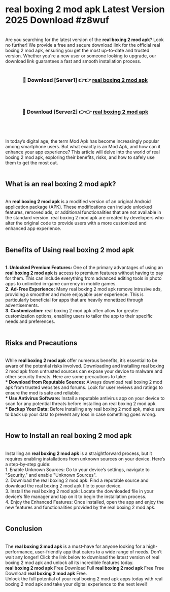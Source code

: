 # real boxing 2 mod apk Latest Version 2025 Download #z8wuf<br>
<br>
Are you searching for the latest version of the <strong>real boxing 2 mod apk</strong>? Look no further! We provide a free and secure download link for the official real boxing 2 mod apk, ensuring you get the most up-to-date and trusted version. Whether you're a new user or someone looking to upgrade, our download link guarantees a fast and smooth installation process.
<br>
<br>
<div align="center">
<h3>🔴 Download [Server1] 👉👉 <a href="https://modyolo.store/real_boxing_2_mod_apk">real boxing 2 mod apk</a></h3><br>
<br>
<h3>🔴 Download [Server2] 👉👉 <a href="https://modyolo.store/=real_boxing_2_mod_apk">real boxing 2 mod apk</a></h3><br>
</div>
<br>
<br>
In today’s digital age, the term Mod Apk has become increasingly popular among smartphone users. But what exactly is an Mod Apk, and how can it enhance your app experience? This article will delve into the world of real boxing 2 mod apk, exploring their benefits, risks, and how to safely use them to get the most out.
<br>
<br>
<h2>What is an real boxing 2 mod apk?</h2>
<br>
An <strong>real boxing 2 mod apk</strong> is a modified version of an original Android application package (APK). These modifications can include unlocked features, removed ads, or additional functionalities that are not available in the standard version. real boxing 2 mod apk are created by developers who alter the original code to provide users with a more customized and enhanced app experience.
<br>
<br>
<h2>Benefits of Using real boxing 2 mod apk</h2>
<br>
<strong> 1. Unlocked Premium Features:</strong> One of the primary advantages of using an <strong>real boxing 2 mod apk</strong> is access to premium features without having to pay for them. This can include everything from advanced editing tools in photo apps to unlimited in-game currency in mobile games.
<br>
<strong> 2. Ad-Free Experience:</strong> Many real boxing 2 mod apk remove intrusive ads, providing a smoother and more enjoyable user experience. This is particularly beneficial for apps that are heavily monetized through advertisements.
<br>
<strong> 3. Customization:</strong> real boxing 2 mod apk often allow for greater customization options, enabling users to tailor the app to their specific needs and preferences.
<br>
<br>
<h2>Risks and Precautions</h2>
<br>
While <strong>real boxing 2 mod apk</strong> offer numerous benefits, it’s essential to be aware of the potential risks involved. Downloading and installing real boxing 2 mod apk from untrusted sources can expose your device to malware and other security threats. Here are some precautions to take:
<br>
<strong> * Download from Reputable Sources:</strong> Always download real boxing 2 mod apk from trusted websites and forums. Look for user reviews and ratings to ensure the mod is safe and reliable.
<br>
<strong> * Use Antivirus Software:</strong> Install a reputable antivirus app on your device to scan for any potential threats before installing an real boxing 2 mod apk.
<br>
<strong> * Backup Your Data:</strong> Before installing any real boxing 2 mod apk, make sure to back up your data to prevent any loss in case something goes wrong.
<br>
<br>
<h2>How to Install an real boxing 2 mod apk</h2>
<br>
Installing an <strong>real boxing 2 mod apk</strong> is a straightforward process, but it requires enabling installations from unknown sources on your device. Here’s a step-by-step guide:
<br>
 1. Enable Unknown Sources: Go to your device’s settings, navigate to "Security," and enable "Unknown Sources".
<br>
 2. Download the real boxing 2 mod apk: Find a reputable source and download the real boxing 2 mod apk file to your device.
<br>
 3. Install the real boxing 2 mod apk: Locate the downloaded file in your device’s file manager and tap on it to begin the installation process.
<br>
 4. Enjoy the Enhanced Features: Once installed, open the app and enjoy the new features and functionalities provided by the real boxing 2 mod apk.
<br>
<br>
<h2><strong>Conclusion</strong></h2>
<br>
The <strong>real boxing 2 mod apk</strong> is a must-have for anyone looking for a high-performance, user-friendly app that caters to a wide range of needs. Don’t wait any longer! Click the link below to download the latest version of real boxing 2 mod apk and unlock all its incredible features today.
<br>
<strong>real boxing 2 mod apk</strong> Free Download Full <strong>real boxing 2 mod apk</strong> Free Free Download <strong>real boxing 2 mod apk</strong> Free.
<br>
Unlock the full potential of your real boxing 2 mod apk apps today with real boxing 2 mod apk and take your digital experience to the next level!

